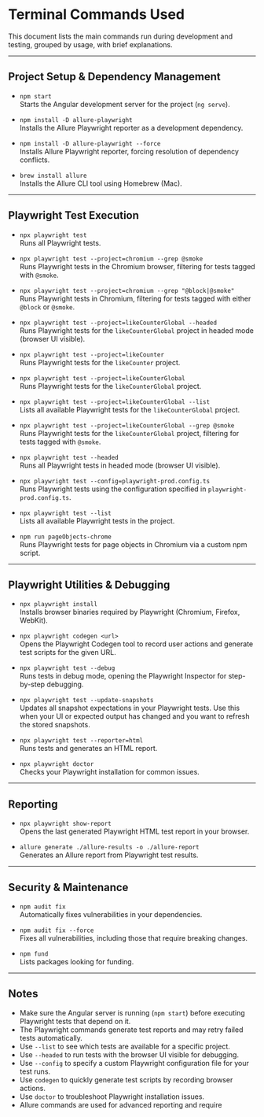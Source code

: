 # Terminal Commands Used

This document lists the main commands run during development and testing, grouped by usage, with brief explanations.

---

## **Project Setup & Dependency Management**

- `npm start`  
  Starts the Angular development server for the project (`ng serve`).

- `npm install -D allure-playwright`  
  Installs the Allure Playwright reporter as a development dependency.

- `npm install -D allure-playwright --force`  
  Installs Allure Playwright reporter, forcing resolution of dependency conflicts.

- `brew install allure`  
  Installs the Allure CLI tool using Homebrew (Mac).

---

## **Playwright Test Execution**

- `npx playwright test`  
  Runs all Playwright tests.

- `npx playwright test --project=chromium --grep @smoke`  
  Runs Playwright tests in the Chromium browser, filtering for tests tagged with `@smoke`.

- `npx playwright test --project=chromium --grep "@block|@smoke"`  
  Runs Playwright tests in Chromium, filtering for tests tagged with either `@block` or `@smoke`.

- `npx playwright test --project=likeCounterGlobal --headed`  
  Runs Playwright tests for the `likeCounterGlobal` project in headed mode (browser UI visible).

- `npx playwright test --project=likeCounter`  
  Runs Playwright tests for the `likeCounter` project.

- `npx playwright test --project=likeCounterGlobal`  
  Runs Playwright tests for the `likeCounterGlobal` project.

- `npx playwright test --project=likeCounterGlobal --list`  
  Lists all available Playwright tests for the `likeCounterGlobal` project.

- `npx playwright test --project=likeCounterGlobal --grep @smoke`  
  Runs Playwright tests for the `likeCounterGlobal` project, filtering for tests tagged with `@smoke`.

- `npx playwright test --headed`  
  Runs all Playwright tests in headed mode (browser UI visible).

- `npx playwright test --config=playwright-prod.config.ts`  
  Runs Playwright tests using the configuration specified in `playwright-prod.config.ts`.

- `npx playwright test --list`  
  Lists all available Playwright tests in the project.

- `npm run pageObjects-chrome`  
  Runs Playwright tests for page objects in Chromium via a custom npm script.

---

## **Playwright Utilities & Debugging**

- `npx playwright install`  
  Installs browser binaries required by Playwright (Chromium, Firefox, WebKit).

- `npx playwright codegen <url>`  
  Opens the Playwright Codegen tool to record user actions and generate test scripts for the given URL.

- `npx playwright test --debug`  
  Runs tests in debug mode, opening the Playwright Inspector for step-by-step debugging.

- `npx playwright test --update-snapshots`  
  Updates all snapshot expectations in your Playwright tests. Use this when your UI or expected output has changed and you want to refresh the stored snapshots.

- `npx playwright test --reporter=html`  
  Runs tests and generates an HTML report.

- `npx playwright doctor`  
  Checks your Playwright installation for common issues.

---

## **Reporting**

- `npx playwright show-report`  
  Opens the last generated Playwright HTML test report in your browser.

- `allure generate ./allure-results -o ./allure-report`  
  Generates an Allure report from Playwright test results.

---

## **Security & Maintenance**

- `npm audit fix`  
  Automatically fixes vulnerabilities in your dependencies.

- `npm audit fix --force`  
  Fixes all vulnerabilities, including those that require breaking changes.

- `npm fund`  
  Lists packages looking for funding.

---

## **Notes**

- Make sure the Angular server is running (`npm start`) before executing Playwright tests that depend on it.
- The Playwright commands generate test reports and may retry failed tests automatically.
- Use `--list` to see which tests are available for a specific project.
- Use `--headed` to run tests with the browser UI visible for debugging.
- Use `--config` to specify a custom Playwright configuration file for your test runs.
- Use `codegen` to quickly generate test scripts by recording browser actions.
- Use `doctor` to troubleshoot Playwright installation issues.
- Allure commands are used for advanced reporting and require